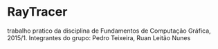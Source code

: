 # RayTracer
trabalho pratico da disciplina de Fundamentos de Computação Gráfica, 2015/1. Integrantes do grupo: Pedro Teixeira, Ruan Leitão Nunes
